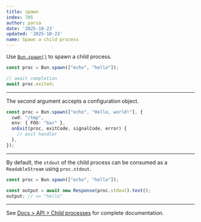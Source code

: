 ```yaml
---
title: spawn
index: 705
author: parsa
date: '2025-10-23'
updated: '2025-10-23'
name: Spawn a child process
---
```


Use [`Bun.spawn()`](https://bun.sh/docs/api/spawn) to spawn a child process.

```ts
const proc = Bun.spawn(["echo", "hello"]);

// await completion
await proc.exited;
```

---

The second argument accepts a configuration object.

```ts
const proc = Bun.spawn(["echo", "Hello, world!"], {
  cwd: "/tmp",
  env: { FOO: "bar" },
  onExit(proc, exitCode, signalCode, error) {
    // exit handler
  },
});
```

---

By default, the `stdout` of the child process can be consumed as a `ReadableStream` using `proc.stdout`.

```ts
const proc = Bun.spawn(["echo", "hello"]);

const output = await new Response(proc.stdout).text();
output; // => "hello"
```

---

See [Docs > API > Child processes](https://bun.sh/docs/api/spawn) for complete documentation.
